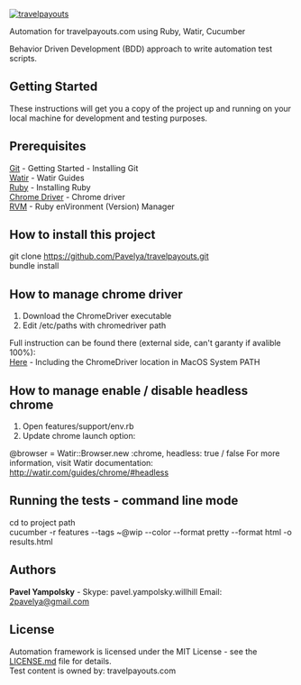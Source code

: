 
[![travelpayouts](https://www.travelpayouts.com/powered_by/img/tp.png)](http://whitelabel.travelpayouts.com/)


Automation for travelpayouts.com using Ruby, Watir, Cucumber

Behavior Driven Development (BDD) approach to write automation test scripts.  

Getting Started
-------------
These instructions will get you a copy of the project up and running on your local machine for development and testing purposes.

Prerequisites
--------------  
[Git](https://git-scm.com/book/en/v2/Getting-Started-Installing-Git) - Getting Started - Installing Git  
[Watir](http://watir.com/guides/) - Watir Guides  
[Ruby](http://watir.com/guides/ruby/) - Installing Ruby  
[Chrome Driver](https://sites.google.com/a/chromium.org/chromedriver/) - Chrome driver  
[RVM](https://rvm.io/rvm/install) - Ruby enVironment (Version) Manager    

How to install this project
-------------
git clone https://github.com/Pavelya/travelpayouts.git  
bundle install  

How to manage chrome driver
-------------

1. Download the ChromeDriver executable
2. Edit /etc/paths with chromedriver path

Full instruction can be found there (external side, can't garanty if avalible 100%):  
[Here](https://www.kenst.com/2015/03/including-the-chromedriver-location-in-macos-system-path/) - Including the ChromeDriver location in MacOS System PATH 
 

How to manage enable / disable headless chrome
-------------
1. Open features/support/env.rb 
2. Update chrome launch option: 

@browser = Watir::Browser.new :chrome, headless: true / false
For more information, visit Watir documentation: 
http://watir.com/guides/chrome/#headless

Running the tests - command line mode
-------------------
cd to project path  
cucumber -r features --tags ~@wip --color --format pretty --format html -o results.html  

Authors
-------------
**Pavel Yampolsky**  - Skype: pavel.yampolsky.willhill Email: 2pavelya@gmail.com

License
-------------
Automation framework is licensed under the MIT License - see the [LICENSE.md](LICENSE.md) file for details.  
Test content is owned by: travelpayouts.com  



